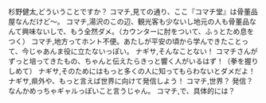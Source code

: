 杉野健太,どういうことですか？
コマチ,見ての通り、ここ『コマチ堂』は骨董品屋なんだけど～。
コマチ,湯沢のこの辺、観光客も少ないし地元の人も骨董品なんて興味ないしで、もう全然ダメ。（カウンターに肘をついて、ふぅとため息をつく）
コマチ,地方ってホント不便。あたしが平安の頃から学んできたことって、今じゃあんま役に立たないっぽい。
ナギサ,そんなことない！ コマチさんがずっと培ってきたもの、ちゃんと伝えたらきっと響く人がいるはず！（拳を握りしめて）
ナギサ,そのためにはもっと多くの人に知ってもらわないとダメだよ！
ナギサ,県外や、もっと言えば世界に向けて発信しよう！
コマチ,世界？ 発信？ なんかめっちゃギャルっぽいこと言うじゃん。
コマチ,で、具体的には？
